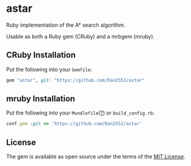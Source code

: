 # astar

Ruby implementation of the A* search algorithm.

Usable as both a Ruby gem (CRuby) and a mrbgem (mruby).

## CRuby Installation

Put the following into your `Gemfile`:

``` ruby
gem "astar", git: "https://github.com/Dan2552/astar"
```

## mruby Installation

Put the following into your `Mundlefile`([?](https://github.com/Dan2552/mundler)) or `build_config.rb`:

``` ruby
conf.gem :git => 'https://github.com/Dan2552/astar'
```

## License

The gem is available as open source under the terms of the [MIT License](https://opensource.org/licenses/MIT).
